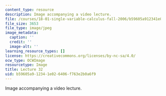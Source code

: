 ```yaml
---
content_type: resource
description: Image accompanying a video lecture.
file: /courses/18-01-single-variable-calculus-fall-2006/b59605a912341e026406f763e2b0a6f9_lec32.jpg
file_size: 3653
file_type: image/jpeg
image_metadata:
  caption: ''
  credit: ''
  image-alt: ''
learning_resource_types: []
license: https://creativecommons.org/licenses/by-nc-sa/4.0/
ocw_type: OCWImage
resourcetype: Image
title: Lecture 32
uid: b59605a9-1234-1e02-6406-f763e2b0a6f9
---
```

Image accompanying a video lecture.